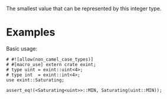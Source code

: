 The smallest value that can be represented by this integer type.

# Examples

Basic usage:

```
# #![allow(non_camel_case_types)]
# #[macro_use] extern crate exint;
# type uint = exint::uint<4>;
# type int  = exint::int<4>;
use exint::Saturating;

assert_eq!(<Saturating<uint>>::MIN, Saturating(uint::MIN));
```
